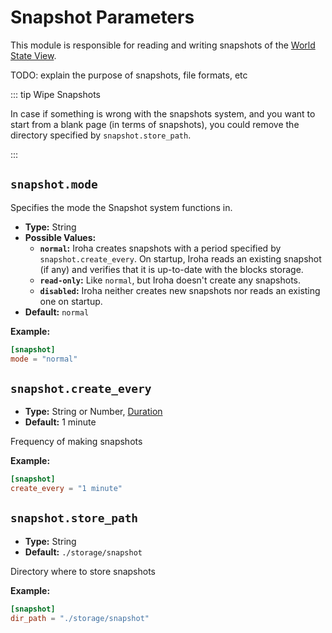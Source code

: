 # Snapshot Parameters

This module is responsible for reading and writing snapshots of the
[World State View](/guide/blockchain/world#world-state-view-wsv).

TODO: explain the purpose of snapshots, file formats, etc

::: tip Wipe Snapshots

In case if something is wrong with the snapshots system, and you want to start from a blank page (in terms of snapshots), you could remove the directory specified by `snapshot.store_path`.

:::

## `snapshot.mode`

Specifies the mode the Snapshot system functions in.


- **Type:** String
- **Possible Values:**
  - **`normal`:** Iroha creates snapshots with a period specified by `snapshot.create_every`. On startup, Iroha reads an existing snapshot (if any) and verifies that it is up-to-date with the blocks storage.
  - **`read-only`:** Like `normal`, but Iroha doesn't create any snapshots.
  - **`disabled`:** Iroha neither creates new snapshots nor reads an existing one on startup.
- **Default:** `normal`


**Example:**

```toml
[snapshot]
mode = "normal"
```


## `snapshot.create_every`

- **Type:** String or Number, [Duration](glossary#type-duration)
- **Default:** 1 minute

Frequency of making snapshots

**Example:**

```toml
[snapshot]
create_every = "1 minute"
```

## `snapshot.store_path`

- **Type:** String
- **Default:** `./storage/snapshot`

Directory where to store snapshots

**Example:**

```toml
[snapshot]
dir_path = "./storage/snapshot"
```
